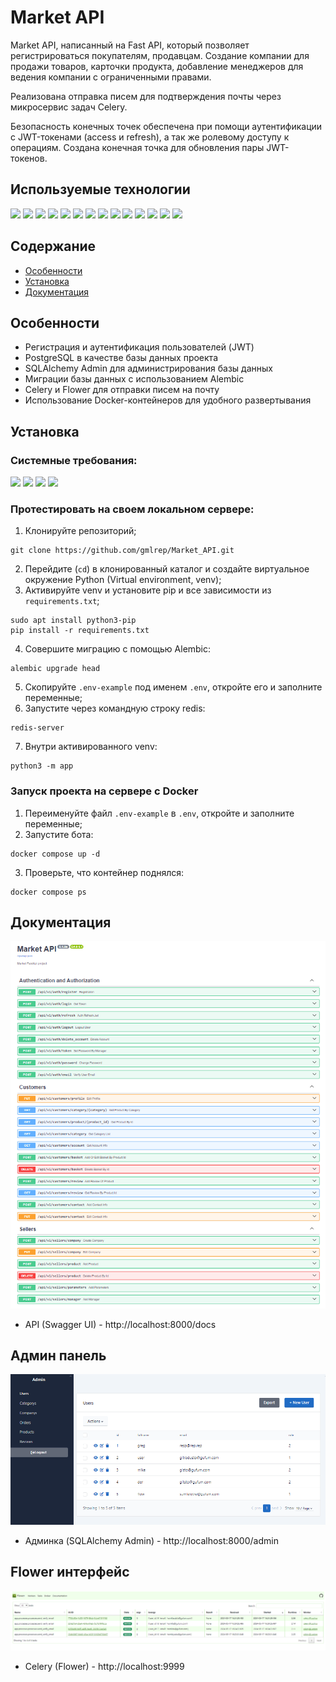 # Market API

Market API, написанный на Fast API, который позволяет регистрироваться покупателям, продавцам. 
Создание компании для продажи товаров, карточки продукта, добавление менеджеров для ведения компании с ограниченными правами.

Реализована отправка писем для подтверждения почты через микросервис задач Celery.

Безопасность конечных точек обеспечена при помощи аутентификации с JWT-токенами (access и refresh), а так же ролевому доступу к операциям.
Создана конечная точка для обновления пары JWT-токенов.

## Используемые технологии
<div> 
<img src="https://img.shields.io/badge/Python-blue">
<img src="https://img.shields.io/badge/FAST API-blue">
<img src="https://img.shields.io/badge/Celery-blue">
<img src="https://img.shields.io/badge/Flower-blue">
<img src="https://img.shields.io/badge/SQAlchemy-blue">
<img src="https://img.shields.io/badge/Pydentic-blue">
<img src="https://img.shields.io/badge/Redis-blue">
<img src="https://img.shields.io/badge/FastApi Cache-blue">
<img src="https://img.shields.io/badge/Alembic-blue">
<img src="https://img.shields.io/badge/JWT-blue">
<img src="https://img.shields.io/badge/PostgreSQL-blue">
<img src="https://img.shields.io/badge/Docker-blue">
<img src="https://img.shields.io/badge/Systemd-blue">
<img src="https://img.shields.io/badge/Uvicorn-blue">
</div>

## Содержание
* [Особенности](#особенности)
* [Установка](#установка)
* [Документация](#документация)

## Особенности
* Регистрация и аутентификация пользователей (JWT)
* PostgreSQL в качестве базы данных проекта
* SQLAlchemy Admin для администрирования базы данных
* Миграции базы данных с использованием Alembic
* Celery и Flower для отправки писем на почту
* Использование Docker-контейнеров для удобного развертывания

## Установка

### Системные требования:
<div>
<img src="https://img.shields.io/badge/Python-3.9+-blue">
<img src="https://img.shields.io/badge/Linux/Windows-blue">
<img src="https://img.shields.io/badge/Redis-blue">
<img src="https://img.shields.io/badge/Docker-blue">
</div>

### Протестировать на своем локальном сервере:
1. Клонируйте репозиторий;
```
git clone https://github.com/gmlrep/Market_API.git
```
2. Перейдите (`cd`) в клонированный каталог и создайте виртуальное окружение Python (Virtual environment, venv);
3. Активируйте venv и установите pip и все зависимости из `requirements.txt`;
```
sudo apt install python3-pip
pip install -r requirements.txt
```
4. Совершите миграцию с помощью Alembic:
```
alembic upgrade head
```
5. Скопируйте `.env-example` под именем `.env`, откройте его и заполните переменные;
6. Запустите через командную строку redis: 
```
redis-server
```
7. Внутри активированного venv:
```
python3 -m app
```

### Запуск проекта на сервере с Docker
1. Переименуйте файл `.env-example` в `.env`, откройте и заполните переменные;
2. Запустите бота: 
```
docker compose up -d
```
3. Проверьте, что контейнер поднялся: 
```
docker compose ps
```

## Документация
![SwaggerUI.png](img/SwaggerUI.png)
* API (Swagger UI) - http://localhost:8000/docs

## Админ панель
![admin_panel.png](img/admin_panel.png)
* Админка (SQLAlchemy Admin) - http://localhost:8000/admin

## Flower интерфейс
![celery_flower.png](img/celery_flower.png)
* Celery (Flower) - http://localhost:9999
